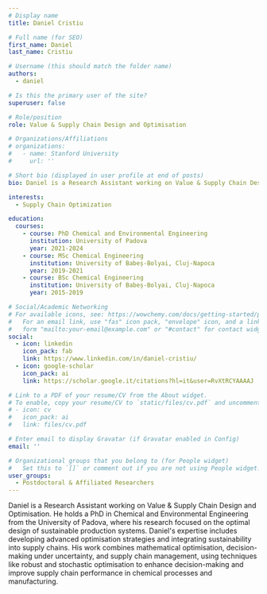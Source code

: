 ```yaml
---
# Display name
title: Daniel Cristiu

# Full name (for SEO)
first_name: Daniel
last_name: Cristiu

# Username (this should match the folder name)
authors:
  - daniel

# Is this the primary user of the site?
superuser: false

# Role/position
role: Value & Supply Chain Design and Optimisation

# Organizations/Affiliations
# organizations:
#   - name: Stanford University
#     url: ''

# Short bio (displayed in user profile at end of posts)
bio: Daniel is a Research Assistant working on Value & Supply Chain Design and Optimisation. He holds a PhD in Chemical and Environmental Engineering from the University of Padova, where his research focused on the optimal design of sustainable production systems. Daniel's expertise includes developing advanced optimisation strategies and integrating sustainability into supply chains. His work combines mathematical optimisation, decision-making under uncertainty, and supply chain management, using techniques like robust and stochastic optimisation to enhance decision-making and improve supply chain performance in chemical processes and manufacturing.

interests:
  - Supply Chain Optimization

education:
  courses:
    - course: PhD Chemical and Environmental Engineering
      institution: University of Padova
      year: 2021-2024
    - course: MSc Chemical Engineering
      institution: University of Babeș-Bolyai, Cluj-Napoca
      year: 2019-2021
    - course: BSc Chemical Engineering
      institution: University of Babeș-Bolyai, Cluj-Napoca
      year: 2015-2019

# Social/Academic Networking
# For available icons, see: https://wowchemy.com/docs/getting-started/page-builder/#icons
#   For an email link, use "fas" icon pack, "envelope" icon, and a link in the
#   form "mailto:your-email@example.com" or "#contact" for contact widget.
social:
  - icon: linkedin
    icon_pack: fab
    link: https://www.linkedin.com/in/daniel-cristiu/
  - icon: google-scholar
    icon_pack: ai
    link: https://scholar.google.it/citations?hl=it&user=RvXtRCYAAAAJ

# Link to a PDF of your resume/CV from the About widget.
# To enable, copy your resume/CV to `static/files/cv.pdf` and uncomment the lines below.
# - icon: cv
#   icon_pack: ai
#   link: files/cv.pdf

# Enter email to display Gravatar (if Gravatar enabled in Config)
email: ''

# Organizational groups that you belong to (for People widget)
#   Set this to `[]` or comment out if you are not using People widget.
user_groups:
  - Postdoctoral & Affiliated Researchers
---
```


Daniel is a Research Assistant working on Value & Supply Chain Design and Optimisation. He holds a PhD in Chemical and Environmental Engineering from the University of Padova, where his research focused on the optimal design of sustainable production systems. Daniel's expertise includes developing advanced optimisation strategies and integrating sustainability into supply chains. His work combines mathematical optimisation, decision-making under uncertainty, and supply chain management, using techniques like robust and stochastic optimisation to enhance decision-making and improve supply chain performance in chemical processes and manufacturing.